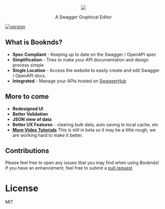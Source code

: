 <p align="center">
  <a href="http://booknds.com">
    <img src="https://s3-us-west-2.amazonaws.com/booknds.com/imgs/booknds_logo.png">
  </a>
  <p align="center">A Swagger Graphical Editor</p>
</p>

[![version](]https://img.shields.io/npm/v/configuration-validator.svg?style=flat-square)](http://booknds.com)

## What is Booknds?
  - **Spec Compliant** - Keeping up to date on the Swagger / OpenAPI spec
  - **Simplification** - Tries to make your API documentation and design process simple
  - **Single Location** - Access the website to easily create and edit Swagger / OpenAPI docs.
  - **Integrated** - Manage your APIs hosted on [SwaggerHub](http://swaggerhub.com)

## More to come
  - **Redesigned UI**
  - **Better Validation**
  - **JSON view of data**
  - **Better UX Features** - clearing bulk data, auto saving to local cache, etc
  - [**More Video Tutorials**](https://www.youtube.com/watch?list=PLRTICFtx2DOyFboNeLqbHO960xqy8v0z_&v=5beEUrvXyT0)
  This is still in beta so it may be a little rough, we are working hard to make it better.

## Contributions

  Please feel free to open any issues that you may find when using Booknds! If you have an enhancement, feel free to submit a [pull request](http://makeapullrequest.com).

# License

MIT
